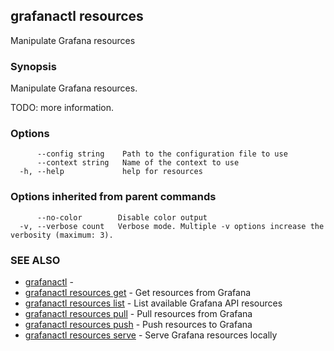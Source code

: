 ## grafanactl resources

Manipulate Grafana resources

### Synopsis

Manipulate Grafana resources.

TODO: more information.


### Options

```
      --config string    Path to the configuration file to use
      --context string   Name of the context to use
  -h, --help             help for resources
```

### Options inherited from parent commands

```
      --no-color        Disable color output
  -v, --verbose count   Verbose mode. Multiple -v options increase the verbosity (maximum: 3).
```

### SEE ALSO

* [grafanactl](grafanactl.md)	 - 
* [grafanactl resources get](grafanactl_resources_get.md)	 - Get resources from Grafana
* [grafanactl resources list](grafanactl_resources_list.md)	 - List available Grafana API resources
* [grafanactl resources pull](grafanactl_resources_pull.md)	 - Pull resources from Grafana
* [grafanactl resources push](grafanactl_resources_push.md)	 - Push resources to Grafana
* [grafanactl resources serve](grafanactl_resources_serve.md)	 - Serve Grafana resources locally

